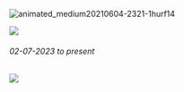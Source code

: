 ![animated_medium20210604-2321-1hurf14](https://user-images.githubusercontent.com/104382853/217147928-9bf6a8b7-d67f-4cf3-a26c-0b97eebef736.gif)


![](https://github-readme-stats.vercel.app/api?username=rupam-seal&theme=dark&hide_border=false&include_all_commits=false&count_private=true)

###### 02-07-2023 to present
[![](https://visitcount.itsvg.in/api?id=rupam-seal&icon=8&color=0)](https://visitcount.itsvg.in)

<!-- Proudly created with GPRM ( https://gprm.itsvg.in ) -->
